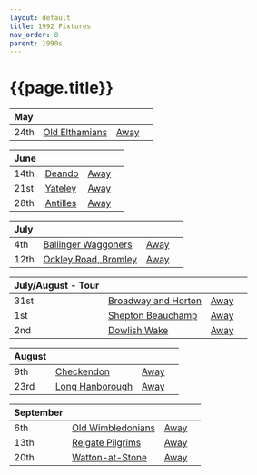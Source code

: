 ```yaml
---
layout: default
title: 1992 Fixtures
nav_order: 8
parent: 1990s
---
```


# {{page.title}}

| May |  |  |  |
|:---|:---|:---|:---|
| 24th | [Old Elthamians](/1992/old-elthamians) | [Away](https://goo.gl/maps/FQbBNZQTFggEmhfv9) |

| June |  |  |  |
|:---|:---|:---|:---|
| 14th | [Deando](/1992/deando) | [Away](https://goo.gl/maps/uvrsPR8UyUAgQpNMA) |
| 21st | [Yateley](/1992/yateley) | [Away](https://goo.gl/maps/bhbf5cuLVrB5hXne8) |
| 28th | [Antilles](/1992/antilles) | [Away](https://goo.gl/maps/RjBA5EtiWW3gXe3z9) |

| July |  |  |  |
|:---|:---|:---|:---|
| 4th | [Ballinger Waggoners](/1992/ballinger-waggoners) | [Away](https://goo.gl/maps/wvVwTSGVsLV3zrDX8) |
| 12th | [Ockley Road, Bromley](/1992/ockley-road-bromley) | [Away](https://goo.gl/maps/1BNQV3hL4Q5rZ2k27) |

| July/August - Tour |  |  |  |
|:---|:---|:---|:---|
| 31st | [Broadway and Horton](/1992/broadway-and-horton) | [Away](https://goo.gl/maps/orv3RETHUX95dBWv7) |
| 1st | [Shepton Beauchamp](/1992/shepton-beauchamp) | [Away](https://goo.gl/maps/U9dz6eSd2xoKyCbLA) |
| 2nd | [Dowlish Wake](/1992/dowlish-wake) | [Away](https://goo.gl/maps/b8LCqQEPKGkiWa7f6) |

| August |  |  |  |
|:---|:---|:---|:---|
| 9th | [Checkendon](/1992/checkendon) | [Away](https://goo.gl/maps/K3d3vM6qD7qv9Y1S7) |
| 23rd | [Long Hanborough](/1992/long-hanborough) | [Away](https://goo.gl/maps/6LxZBbPRzeLCtiJR7) |

| September |  |  |  |
|:---|:---|:---|:---|
| 6th | [Old Wimbledonians](/1992/old-wimbledonians) | [Away]() |
| 13th | [Reigate Pilgrims](/1992/reigate-pilgrims) | [Away](https://goo.gl/maps/z54KDhWLtQreY6xy9) |
| 20th | [Watton-at-Stone](/1992/watton-at-stone) | [Away](https://goo.gl/maps/JPBQawMsjLgYtVHk9) |
